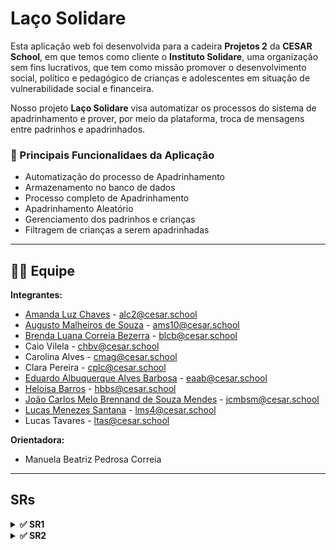 # Laço Solidare

Esta aplicação web foi desenvolvida para a cadeira **Projetos 2** da **CESAR School**, em que temos como cliente o **Instituto Solidare**, uma organização sem fins lucrativos, que tem como missão promover o desenvolvimento social, político e pedagógico de crianças e adolescentes em situação de vulnerabilidade social e financeira.​ 

Nosso projeto **Laço Solidare** visa automatizar os processos do sistema de apadrinhamento e prover, por meio da plataforma, troca de mensagens entre padrinhos e apadrinhados.

### 📝 Principais Funcionalidaes da Aplicação
- Automatização do processo de Apadrinhamento 
- Armazenamento no banco de dados
- Processo completo de Apadrinhamento
- Apadrinhamento Aleatório
- Gerenciamento dos padrinhos e crianças
- Filtragem de crianças a serem apadrinhadas

---

## 👩‍💻 Equipe

**Integrantes:**

* [Amanda Luz Chaves](https://github.com/amandaaluzc) - alc2@cesar.school  
* [Augusto Malheiros de Souza](https://github.com/goodguto) - ams10@cesar.school  
* [Brenda Luana Correia Bezerra](https://github.com/brendalu2005) - blcb@cesar.school  
* Caio Vilela - chbv@cesar.school  
* Carolina Alves - cmag@cesar.school  
* Clara Pereira - cplc@cesar.school  
* [Eduardo Albuquerque Alves Barbosa](https://github.com/eduaab) - eaab@cesar.school  
* [Heloisa Barros](https://github.com/heloisaborba) - hbbs@cesar.school  
* [João Carlos Melo Brennand de Souza Mendes](https://github.com/joaocm1804) - jcmbsm@cesar.school  
* [Lucas Menezes Santana](https://github.com/ucasmenezes08) - lms4@cesar.school  
* Lucas Tavares - ltas@cesar.school  

**Orientadora:**  
* Manuela Beatriz Pedrosa Correia

---

## SRs

<details>
<summary><strong>✅ SR1</strong></summary>

### 📜 Histórias de Usuário - Funcionalidades do Site "Laço Solidare"

#### História 02: Escolher uma criança de maneira aleatória

**Cenário 1**: Como usuário, ao visualizar as crianças na página de apadrinhamento do site “Laço Solidare”, gostaria de escolher uma criança de maneira aleatória, para não precisar tomar essa decisão tão difícil.

- **Dado** que o usuário está visualizando a página de apadrinhamento  
- **Quando** o usuário seleciona o botão “Escolha por Mim”  
- **Então** o site lhe indica uma criança para que ele possa apadrinhar  

#### História 03: Visualizar a descrição das crianças

**Cenário 1**: Como usuário, ao visualizar as crianças na página de apadrinhamento do site “Laço Solidare”, gostaria de poder ver mais informações sobre ela, para conseguir escolher quem quero apadrinhar.

- **Dado** que o usuário está visualizando a página de apadrinhamento  
- **Quando** o usuário seleciona o ícone de alguma criança  
- **Então** é exibido um modal com o nome, idade e sonho da criança escolhida  

🔗 [Link das Histórias de Usuário](https://docs.google.com/document/d/19KuOhW94pM85Zn40VEzIR0fK93RL_y0x_1isjKfzXWE/edit?usp=sharing)

---

### ✏️ Sketches

![Sketche1](media/sketche1.jpg)
![Sketche2](media/sketche2.jpg)

---

### 🎥 Screencast

[Screencast protótipo de baixa](https://youtu.be/LvRqtPp6ix8?feature=shared)

[Screencast Aplicação](https://youtu.be/z5TkcGMuzKM?feature=shared)

---

### 📋 Diagrama de Atividades

![Diagrama de Atividades](media/diagramasr1.jpg)

---

### 📌 Backlog e Sprint

#### Backlog:
![Backlog1](media/Backlog1.png)

#### Sprint SR1:
![Sprint](media/Sprint1.png)

---

### 🐛 Issue/Bug Tracker

* Issue #2  
  ![Issue #2](media/issue-1/bug2.png)

* Issue #8  
  ![Issue #8](media/issue-1/bug8.png)

* Issue #9  
  ![Issue #9](media/issue-1/bug9.png)

* Issue #13  
  ![Issue #13](media/issue-1/bug13.png)

* Issue #14  
  ![Issue #14](media/issue-1/bug14.png)

* Issue #16  
  ![Issue #16](media/issue-1/bug16.png)

* Issue #21  
  ![Issue #21](media/issue-1/bug21.png)

* Issue #24  
  ![Issue #24](media/issue-1/bug24.png)

* Issue #26  
  ![Issue #26](media/issue-1/bug26.png)

---

### 🚀 Deployment

🔗 [Site no Ar](https://lacosolidare-abcshnhxerhqbgga.brazilsouth-01.azurewebsites.net/)

🔗 [Página do Admin](https://lacosolidare-abcshnhxerhqbgga.brazilsouth-01.azurewebsites.net/admin)

#### Dados Admin
- **Login**: G5PJLACOSOLIDAREADMIN  
- **Senha**: #GRUPO5LS2025

---

### 👯‍♂️ Relato de programação

📄 [Documento da Programação em Par](https://docs.google.com/document/d/14FbzH0i16PJSR0gSy0T5qJmpo38lusP7hxhiUT6zfVk/edit?usp=sharing)

</details>

<details>
<summary><strong>✅ SR2</strong></summary>

### 📜 Histórias de Usuário Implementadas

#### História 01: Como usuário, eu gostaria de escolher uma criança para apadrinhar 
#### História 04: Como usuário, eu gostaria de filtrar as crianças por idade e/ou por gênero
#### História 05: Como padrinho, eu gostaria de visualizar as crianças que apadrinhei 
#### História 06: Como administrador, eu gostaria de gerenciar os padrinhos
#### História 07: Como administrador, eu gostaria de cadastrar crianças
#### História 08: Como administrador, eu gostaria de gerenciar as crianças

🔗 [Link das Histórias de Usuário e Cenários Atualizados](https://docs.google.com/document/d/1u4eRhVVwZgFhZe1qXeQgEIQJguWyihG8sPGUJnuedxc/edit?usp=sharing)

---

### ✏️ Sketches
<details>
<summary>ver</summary>

![Sketche1](media/entrega02/Sketches1.png)

![Sketche2](media/entrega02/Sketches2.png)

![Sketche3](media/entrega02/Sketches3.png)

</details>

---

### 🎥 Screencast

[Screencast protótipo do Figma]()

[Screencast Aplicação]()

[Screencast Testes Automatizados]()

---

### 📋 Diagrama de Atividades
<details>
<summary>ver</summary>

![Diagrama de Atividades parte 1](media/entrega02/diagrama1.jpg)

![Diagrama de Atividades parte 2](media/entrega02/diagrama2.jpg)
</details>

---

### 📌 Backlog e Sprint
<details>
<summary>ver</summary>

#### Backlog:
![Backlog2](media/entrega02/Backlog02.png)

#### Sprint SR1:
![Sprint2](media/entrega02/Sprint02.png)

[Link para acessar o JIRA](https://focustimenow.atlassian.net/jira/software/projects/LS/boards/34?sprintStarted=true)
</details>

---

### 🐛 Issue/Bug Tracker
<details>
<summary>ver</summary>

* Issue #32
  ![Issue #32](media/entrega02/issue32.png)
* Issue #33  
  ![Issue #33](media/entrega02/issue33.png)

* Issue #37  
  ![Issue #37](media/entrega02/issue37.png)

* Issue #40  
  ![Issue #40](media/entrega02/issue40.png)

* Issue #41  
  ![Issue #41](media/entrega02/issue41.png)

* Issue #45  
  ![Issue #45](media/entrega02/issue45.png)

* Issue #47  
  ![Issue #47](media/entrega02/issue47.png)

* Issue #48  
  ![Issue #48](media/entrega02/issue48.png)

* Issue #49  
  ![Issue #49](media/entrega02/issue49.png)

* Issue #51  
  ![Issue #51](media/entrega02/issue51.png)

* Issue #52  
  ![Issue #52](media/entrega02/issue52.png)

* Issue #55  
  ![Issue #55](media/entrega02/issue55.png)
</details>

---

### 🚀 Deployment

🔗 [Site no Ar - Novo Link](https://laco-solidare.azurewebsites.net/)

🔗 [Página do Admin](https://laco-solidare.azurewebsites.net/login_admin/)

#### Dados Admin
- **Login**: lacoadmin  
- **Senha**: DBA@GPJG5

---

### 👯‍♂️ Relato de programação

📄 [Documento da Programação em Par - Entrega 02](https://docs.google.com/document/d/12EiYS9isAyvY8A6FKgB3mp9Z-fEv6qGa63lO3Mxju3g/edit?usp=sharing)

</details>
